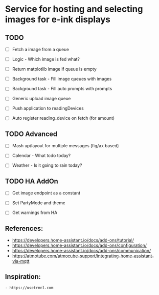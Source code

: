 # Service for hosting and selecting images for e-ink displays

## TODO

- [ ] Fetch a image from a queue
- [ ] Logic - Which image is fed what?
- [ ] Return matplotlib image if queue is empty
- [ ] Background task - Fill image queues with images
- [ ] Background task - Fill auto prompts with prompts
- [ ] Generic upload image queue
- [ ] Push application to readingDevices
- [ ] Auto register reading_device on fetch (for amount)


## TODO Advanced
- [ ] Mash up/layout for multiple messages (fig/ax based)
- [ ] Calendar - What todo today?
- [ ] Weather - Is it going to rain today?


## TODO HA AddOn
- [ ] Get image endpoint as a constant
- [ ] Set PartyMode and theme
- [ ] Get warnings from HA


## References:

- https://developers.home-assistant.io/docs/add-ons/tutorial/
- https://developers.home-assistant.io/docs/add-ons/configuration/
- https://developers.home-assistant.io/docs/add-ons/communication/
- https://atmotube.com/atmocube-support/integrating-home-assistant-via-mqtt


## Inspiration:
    - https://usetrmnl.com
